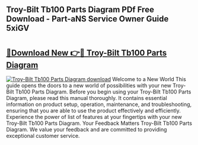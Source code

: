 ## Troy-Bilt Tb100 Parts Diagram PDf Free Download - Part-aNS Service Owner Guide 5xiGV

# <h2><a href="http://dfj3r1e.blite.top/?on=Troy-Bilt+Tb100+Parts+Diagram">🔗Download New 👉🔴 Troy-Bilt Tb100 Parts Diagram</a></h2>

[![Troy-Bilt Tb100 Parts Diagram download](https://i.imgur.com/lujVjoI.png)](http://dfj3r1e.blite.top/?on=Troy-Bilt+Tb100+Parts+Diagram)
Welcome to a New World This guide opens the doors to a new world of possibilities with your new Troy-Bilt Tb100 Parts Diagram. Before you begin using your Troy-Bilt Tb100 Parts Diagram, please read this manual thoroughly. It contains essential information on product setup, operation, maintenance, and troubleshooting, ensuring that you are able to use the product effectively and efficiently. Experience the power of list of features at your fingertips with your new Troy-Bilt Tb100 Parts Diagram. Your Feedback Matters Troy-Bilt Tb100 Parts Diagram. We value your feedback and are committed to providing exceptional customer service.
